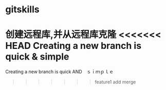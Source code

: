 # gitskills
创建远程库,并从远程库克隆
<<<<<<< HEAD
Creating a new branch is quick & simple
=======
Creating a new branch is quick AND　ｓｉｍｐｌｅ
>>>>>>> feature1
add merge
